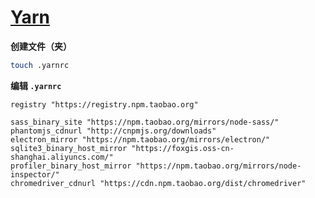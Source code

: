 # [Yarn](https://www.yarnpkg.com.cn/)

**创建文件（夹）**

```bash
touch .yarnrc
```

**编辑 `.yarnrc`**

```
registry "https://registry.npm.taobao.org"

sass_binary_site "https://npm.taobao.org/mirrors/node-sass/"
phantomjs_cdnurl "http://cnpmjs.org/downloads"
electron_mirror "https://npm.taobao.org/mirrors/electron/"
sqlite3_binary_host_mirror "https://foxgis.oss-cn-shanghai.aliyuncs.com/"
profiler_binary_host_mirror "https://npm.taobao.org/mirrors/node-inspector/"
chromedriver_cdnurl "https://cdn.npm.taobao.org/dist/chromedriver"
```